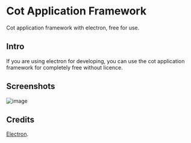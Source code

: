 ﻿# Cot Application Framework
Cot application framework with electron, free for use.
## Intro
If you are using electron for developing, you can use the cot application framework for completely free without licence.
## Screenshots
![image](https://raw.fastgit.org/zjx2007/CAF_Cot-Application-Framework/main/Screenshot1.png)
## Credits
[Electron](https://github.com/electron/electron "Electron").
